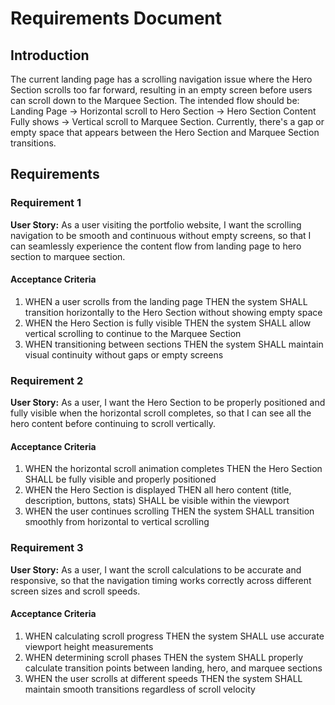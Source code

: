 # Requirements Document

## Introduction

The current landing page has a scrolling navigation issue where the Hero Section scrolls too far forward, resulting in an empty screen before users can scroll down to the Marquee Section. The intended flow should be: Landing Page → Horizontal scroll to Hero Section → Hero Section Content Fully shows → Vertical scroll to Marquee Section. Currently, there's a gap or empty space that appears between the Hero Section and Marquee Section transitions.

## Requirements

### Requirement 1

**User Story:** As a user visiting the portfolio website, I want the scrolling navigation to be smooth and continuous without empty screens, so that I can seamlessly experience the content flow from landing page to hero section to marquee section.

#### Acceptance Criteria

1. WHEN a user scrolls from the landing page THEN the system SHALL transition horizontally to the Hero Section without showing empty space
2. WHEN the Hero Section is fully visible THEN the system SHALL allow vertical scrolling to continue to the Marquee Section
3. WHEN transitioning between sections THEN the system SHALL maintain visual continuity without gaps or empty screens

### Requirement 2

**User Story:** As a user, I want the Hero Section to be properly positioned and fully visible when the horizontal scroll completes, so that I can see all the hero content before continuing to scroll vertically.

#### Acceptance Criteria

1. WHEN the horizontal scroll animation completes THEN the Hero Section SHALL be fully visible and properly positioned
2. WHEN the Hero Section is displayed THEN all hero content (title, description, buttons, stats) SHALL be visible within the viewport
3. WHEN the user continues scrolling THEN the system SHALL transition smoothly from horizontal to vertical scrolling

### Requirement 3

**User Story:** As a user, I want the scroll calculations to be accurate and responsive, so that the navigation timing works correctly across different screen sizes and scroll speeds.

#### Acceptance Criteria

1. WHEN calculating scroll progress THEN the system SHALL use accurate viewport height measurements
2. WHEN determining scroll phases THEN the system SHALL properly calculate transition points between landing, hero, and marquee sections
3. WHEN the user scrolls at different speeds THEN the system SHALL maintain smooth transitions regardless of scroll velocity